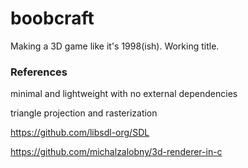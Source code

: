 # boobcraft

Making a 3D game like it's 1998(ish). Working title.

### References

minimal and lightweight with no external dependencies

triangle projection and rasterization

https://github.com/libsdl-org/SDL

https://github.com/michalzalobny/3d-renderer-in-c
